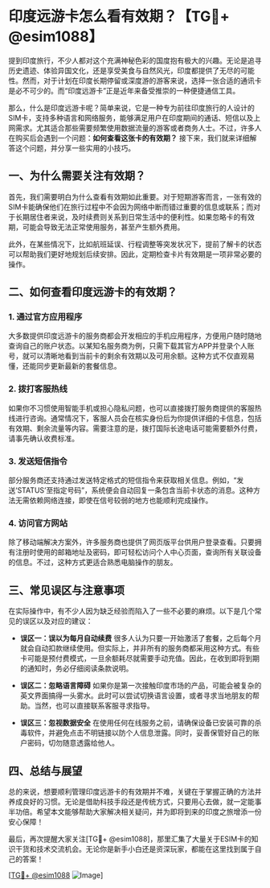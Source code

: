 # 印度远游卡怎么看有效期？【TG💪+ @esim1088】

提到印度旅行，不少人都对这个充满神秘色彩的国度抱有极大的兴趣。无论是追寻历史遗迹、体验异国文化，还是享受美食与自然风光，印度都提供了无尽的可能性。然而，对于计划在印度长期停留或深度游的游客来说，选择一张合适的通讯卡是必不可少的。而“印度远游卡”正是近年来备受推崇的一种便捷通信工具。

那么，什么是印度远游卡呢？简单来说，它是一种专为前往印度旅行的人设计的SIM卡，支持多种语言和网络服务，能够满足用户在印度期间的通话、短信以及上网需求。尤其适合那些需要频繁使用数据流量的游客或者商务人士。不过，许多人在购买后会遇到一个问题：**如何查看这张卡的有效期？** 接下来，我们就来详细解答这个问题，并分享一些实用的小技巧。

## 一、为什么需要关注有效期？

首先，我们需要明白为什么查看有效期如此重要。对于短期游客而言，一张有效的SIM卡能确保他们在旅行过程中不会因为网络中断而错过重要的信息或联系；而对于长期居住者来说，及时续费则关系到日常生活中的便利性。如果忽略卡的有效期，可能会导致无法正常使用服务，甚至产生额外费用。

此外，在某些情况下，比如航班延误、行程调整等突发状况下，提前了解卡的状态可以帮助我们更好地规划后续安排。因此，定期检查卡片有效期是一项非常必要的操作。

## 二、如何查看印度远游卡的有效期？

### 1. **通过官方应用程序**
大多数提供印度远游卡的服务商都会开发相应的手机应用程序，方便用户随时随地查询自己的账户状态。以某知名服务商为例，只需下载其官方APP并登录个人账号，就可以清晰地看到当前卡的剩余有效期以及可用余额。这种方式不仅直观易懂，还能同步更新最新的套餐信息。

### 2. **拨打客服热线**
如果你不习惯使用智能手机或担心隐私问题，也可以直接拨打服务商提供的客服热线进行咨询。通常情况下，客服人员会在核实身份后为你提供详细的卡信息，包括有效期、剩余流量等内容。需要注意的是，拨打国际长途电话可能需要额外付费，请事先确认收费标准。

### 3. **发送短信指令**
部分服务商还支持通过发送特定格式的短信指令来获取相关信息。例如，“发送‘STATUS’至指定号码”，系统便会自动回复一条包含当前卡状态的消息。这种方法无需依赖网络连接，即使在信号较弱的地方也能顺利完成操作。

### 4. **访问官方网站**
除了移动端解决方案外，许多服务商也提供了网页版平台供用户登录查看。只要拥有注册时使用的邮箱地址及密码，即可轻松访问个人中心页面，查询所有关联设备的信息。不过，这种方式更适合熟悉电脑操作的朋友。

## 三、常见误区与注意事项

在实际操作中，有不少人因为缺乏经验而陷入了一些不必要的麻烦。以下是几个常见的误区以及对应的建议：

- **误区一：误以为每月自动续费**
  很多人认为只要一开始激活了套餐，之后每个月就会自动扣款继续使用。但实际上，并非所有的服务商都采用这种方式。有些卡可能是预付费模式，一旦余额耗尽就需要手动充值。因此，在收到即将到期的通知时，务必仔细阅读条款说明。

- **误区二：忽略语言障碍**
  如果你是第一次接触印度市场的产品，可能会被复杂的英文界面搞得一头雾水。此时可以尝试切换语言设置，或者寻求当地朋友的帮助。当然，也可以直接联系客服寻求指导。

- **误区三：忽视数据安全**
  在使用任何在线服务之前，请确保设备已安装可靠的杀毒软件，并避免点击不明链接以防个人信息泄露。同时，妥善保管好自己的账户密码，切勿随意透露给他人。

## 四、总结与展望

总的来说，想要顺利管理印度远游卡的有效期并不难，关键在于掌握正确的方法并养成良好的习惯。无论是借助科技手段还是传统方式，只要用心去做，就一定能事半功倍。希望本文能够帮助大家解决相关疑问，并为即将到来的印度之旅增添一份安心保障！

最后，再次提醒大家关注[TG💪+ @esim1088]，那里汇集了大量关于ESIM卡的知识干货和技术交流机会。无论你是新手小白还是资深玩家，都能在这里找到属于自己的答案！ 

[[TG💪+ @esim1088](https://t.me/s/esim1088) ![Image](https://i.postimg.cc/4NQfJmqS/Snipaste-2025-05-13-00-14-12.png)]